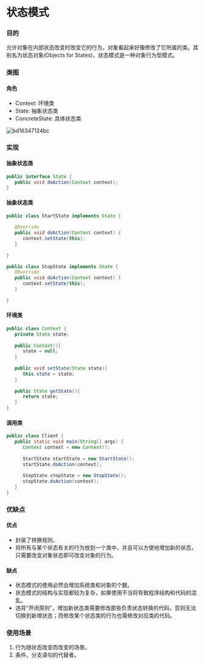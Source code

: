 # 状态模式

### 目的

允许对象在内部状态改变时改变它的行为，对象看起来好像修改了它所属的类。其别名为状态对象(Objects for States)，状态模式是一种对象行为型模式。

### 类图

#### 角色

- Context: 环境类
- State: 抽象状态类
- ConcreteState: 具体状态类

![bd16347124bc](https://cdn.jsdelivr.net/gh/ClareTung/ImageHostingService/img/bd16347124bc.png)

### 实现

#### 抽象状态类

```java
public interface State {
   public void doAction(Context context);
}
```

#### 抽象状态类

```java
public class StartState implements State {
 
   @Override
   public void doAction(Context context) {
      context.setState(this); 
   }
 
}
```

```java
public class StopState implements State {
   @Override
   public void doAction(Context context) {
      context.setState(this);     
   }
 
}
```

#### 环境类

```java
public class Context {
   private State state;
 
   public Context(){
      state = null;
   }
 
   public void setState(State state){
      this.state = state;     
   }
 
   public State getState(){
      return state;
   }
}
```

#### 调用类

```java
public class Client {
   public static void main(String[] args) {
      Context context = new Context();
 
      StartState startState = new StartState();
      startState.doAction(context);
 
      StopState stopState = new StopState();
      stopState.doAction(context);
   }
}
```

### 优缺点

#### 优点

- 封装了转换规则。
- 将所有与某个状态有关的行为放到一个类中，并且可以方便地增加新的状态，只需要改变对象状态即可改变对象的行为。

#### 缺点

- 状态模式的使用必然会增加系统类和对象的个数。
- 状态模式的结构与实现都较为复杂，如果使用不当将导致程序结构和代码的混乱。
- 违背“开闭原则”，增加新状态类需要修改那些负责状态转换的代码，否则无法切换到新增状态；而修改某个状态类的行为也需修改对应类的代码。

### 使用场景

1. 行为随状态改变而改变的场景。
2. 条件、分支语句的代替者。

